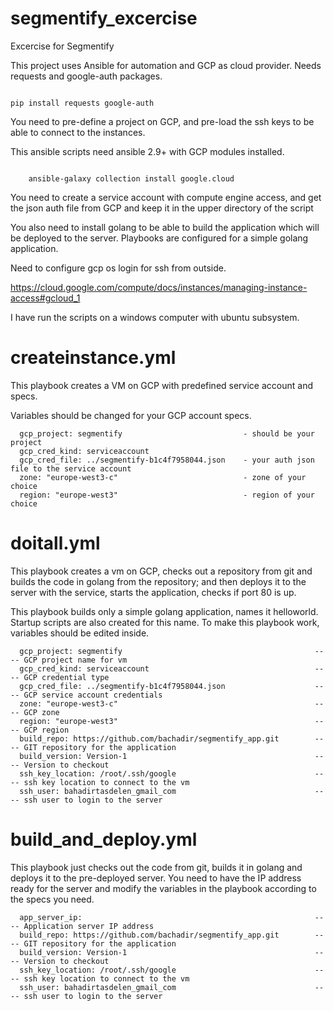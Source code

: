 # segmentify_excercise
Excercise for Segmentify


This project uses Ansible for automation and GCP as cloud provider. Needs requests and google-auth packages. 

<code>
pip install requests google-auth
</code>

You need to pre-define a project on GCP, and pre-load the ssh keys to be able to connect to the instances.

This ansible scripts need ansible 2.9+ with GCP modules installed.

<code>
	ansible-galaxy collection install google.cloud
</code>

You need to create a service account with compute engine access, and get the json auth file from GCP and keep it in the upper directory of the script

You also need to install golang to be able to build the application which will be deployed to the server. Playbooks are configured for a simple golang application.


Need to configure gcp os login for ssh from outside.

https://cloud.google.com/compute/docs/instances/managing-instance-access#gcloud_1

I have run the scripts on a windows computer with ubuntu subsystem.

# createinstance.yml

This playbook creates a VM on GCP with predefined service account and specs.

Variables should be changed for your GCP account specs.


      gcp_project: segmentify 							- should be your project
      gcp_cred_kind: serviceaccount
      gcp_cred_file: ../segmentify-b1c4f7958044.json 	- your auth json file to the service account
      zone: "europe-west3-c"						 	- zone of your choice
      region: "europe-west3" 							- region of your choice


# doitall.yml

This playbook creates a vm on GCP, checks out a repository from git and builds the code in golang from the repository; and then deploys it to the server with the service, starts the application, checks if port 80 is up.

This playbook builds only a simple golang application, names it helloworld. Startup scripts are also created for this name. To make this playbook work, variables should be edited inside.

      gcp_project: segmentify 											---- GCP project name for vm
      gcp_cred_kind: serviceaccount										---- GCP credential type
      gcp_cred_file: ../segmentify-b1c4f7958044.json 					---- GCP service account credentials
      zone: "europe-west3-c"											---- GCP zone
      region: "europe-west3" 											---- GCP region
      build_repo: https://github.com/bachadir/segmentify_app.git        ---- GIT repository for the application
      build_version: Version-1											---- Version to checkout
      ssh_key_location: /root/.ssh/google 								---- ssh key location to connect to the vm
      ssh_user: bahadirtasdelen_gmail_com								---- ssh user to login to the server

# build_and_deploy.yml

This playbook just checks out the code from git, builds it in golang and deploys it to the pre-deployed server. You need to have the IP address ready for the server and modify the variables in the playbook according to the specs you need.

      app_server_ip:													---- Application server IP address 
      build_repo: https://github.com/bachadir/segmentify_app.git        ---- GIT repository for the application
      build_version: Version-1											---- Version to checkout
      ssh_key_location: /root/.ssh/google 								---- ssh key location to connect to the vm
      ssh_user: bahadirtasdelen_gmail_com								---- ssh user to login to the server
